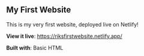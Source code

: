 ## My First Website
This is my very first website, deployed live on Netlify!

**View it live**: https://riksfirstwebsite.netlify.app/

**Built with**: Basic HTML
